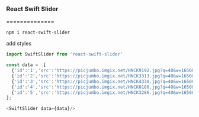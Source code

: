 ### React Swift Slider
==============
```
npm i react-swift-slider
```

add styles

```javascript
import SwiftSlider from 'react-swift-slider'
```

```javascript
const data =  [
  {'id':'1','src':'https://picjumbo.imgix.net/HNCK9192.jpg?q=40&w=1650&sharp=30'},
  {'id':'2','src':'https://picjumbo.imgix.net/HNCK3313.jpg?q=40&w=1650&sharp=30'},
  {'id':'3','src':'https://picjumbo.imgix.net/HNCK4330.jpg?q=40&w=1650&sharp=30'},
  {'id':'4','src':'https://picjumbo.imgix.net/HNCK0180.jpg?q=40&w=1650&sharp=30'},
  {'id':'5','src':'https://picjumbo.imgix.net/HNCK3286.jpg?q=40&w=1650&sharp=30'}
];

<SwiftSlider data={data}/>
```
